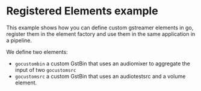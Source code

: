 # Registered Elements example

This example shows how you can define custom gstreamer elements in go, register them in the element factory and use them in the same application in a pipeline.

We define two elements:

* `gocustombin` a custom GstBin that uses an audiomixer to aggregate the input of two `gocustomsrc`
* `gocustomsrc` a custom GstBin that uses an audiotestsrc and a volume element.